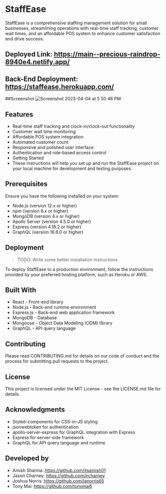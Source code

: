 # StaffEase

StaffEase is a comprehensive staffing management solution for small businesses, streamlining operations with real-time staff tracking, customer wait times, and an affordable POS system to enhance customer satisfaction and drive success.

## Deployed Link: https://main--precious-raindrop-8940e4.netlify.app/

## Back-End Deployment: https://staffease.herokuapp.com/

##Screenshot ![Screenshot 2023-04-04 at 5 50 46 PM](https://user-images.githubusercontent.com/114682284/229939391-3316c1c7-cd7c-446c-a8bc-342545401214.png)



## Features

- Real-time staff tracking and clock-in/clock-out functionality
- Customer wait time monitoring
- Affordable POS system integration
- Automated customer count
- Responsive and polished user interface
- Authentication and role-based access control
- Getting Started
- These instructions will help you set up and run the StaffEase project on your local machine for development and testing purposes.

## Prerequisites

Ensure you have the following installed on your system:

- Node.js (version 12.x or higher)
- npm (version 6.x or higher)
- MongoDB (version 4.x or higher)
- Apollo Server (version 4.5.0 or higher)
- Express (version 4.18.2 or higher)
- GraphQL (version 16.6.0 or higher)

## Deployment

> TODO: Write some better installation instructions

To deploy StaffEase to a production environment, follow the instructions provided by your preferred hosting platform, such as Heroku or AWS.

## Built With

- React - Front-end library
- Node.js - Back-end runtime environment
- Express.js - Back-end web application framework
- MongoDB - Database
- Mongoose - Object Data Modeling (ODM) library
- GraphQL - API query language

## Contributing

Please read CONTRIBUTING.md for details on our code of conduct and the process for submitting pull requests to the project.

## License

This project is licensed under the MIT License - see the LICENSE.md file for details.

## Acknowledgments

- Styled-components for CSS-in-JS styling
- jsonwebtoken for authentication
- apollo-server-express for GraphQL integration with Express
- Express for server-side framework
- GraphQL for API query language and runtime

## Developed by
- Amish Sharma: https://github.com/itsamish01
- Jason Charney: https://github.com/jrcharney
- Joshua Norris: https://github.com/janorris65
- Tony Mai: https://github.com/tonymai6
